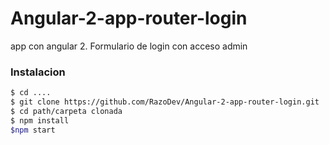 
# Angular-2-app-router-login
app con angular 2.  Formulario de login con acceso admin


### Instalacion

```sh
$ cd ....
$ git clone https://github.com/RazoDev/Angular-2-app-router-login.git
$ cd path/carpeta clonada
$ npm install
$npm start

